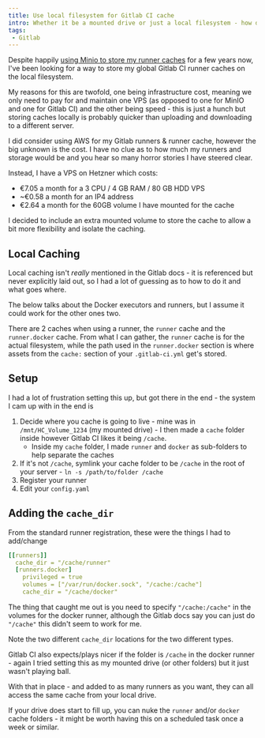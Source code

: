 ```yaml
---
title: Use local filesystem for Gitlab CI cache
intro: Whether it be a mounted drive or just a local filesystem - how do you store your global runner caches locally?
tags:
 - Gitlab
---
```


Despite happily [using Minio to store my runner caches](/blog/use-minio-to-cache-gitlab-containers-and-runners/) for a few years now, I've been looking for a way to store my global Gitlab CI runner caches on the local filesystem.

My reasons for this are twofold, one being infrastructure cost, meaning we only need to pay for and maintain one VPS (as opposed to one for MinIO and one for Gitlab CI) and the other being speed - this is just a hunch but storing caches locally is probably quicker than uploading and downloading to a different server.

I did consider using AWS for my Gitlab runners & runner cache, however the big unknown is the cost. I have no clue as to how much my runners and storage would be and you hear so many horror stories I have steered clear.

Instead, I have a VPS on Hetzner which costs:

- €7.05 a month for a 3 CPU / 4 GB RAM / 80 GB HDD VPS
- ~€0.58 a month for an IP4 address
- €2.64 a month for the 60GB volume I have mounted for the cache

I decided to include an extra mounted volume to store the cache to allow a bit more flexibility and isolate the caching.

## Local Caching

Local caching isn't _really_ mentioned in the Gitlab docs - it is referenced but never explicitly laid out, so I had a lot of guessing as to how to do it and what goes where.

The below talks about the Docker executors and runners, but I assume it could work for the other ones two.

There are 2 caches when using a runner, the `runner` cache and the `runner.docker` cache. From what I can gather, the `runner` cache is for the actual filesystem, while the path used in the `runner.docker` section is where assets from the `cache:` section of your `.gitlab-ci.yml` get's stored.

## Setup

I had a lot of frustration setting this up, but got there in the end - the system I cam up with in the end is

1. Decide where you cache is going to live - mine was in `/mnt/HC_Volume_1234` (my mounted drive) - I then made a `cache` folder inside however Gitlab CI likes it being `/cache`.
	- Inside my `cache` folder, I made `runner` and `docker` as sub-folders to help separate the caches
2. If it's not `/cache`, symlink your cache folder to be `/cache` in the root of your server - `ln -s /path/to/folder /cache`
3. Register your runner
4. Edit your `config.yaml`

## Adding the `cache_dir`

From the standard runner registration, these were the things I had to add/change

```yaml
[[runners]]
  cache_dir = "/cache/runner"
  [runners.docker]
    privileged = true
    volumes = ["/var/run/docker.sock", "/cache:/cache"]
    cache_dir = "/cache/docker"
```

The thing that caught me out is you need to specify `"/cache:/cache"` in the volumes for the docker runner, although the Gitlab docs say you can just do `"/cache"` this didn't seem to work for me.

Note the two different `cache_dir` locations for the two different types.

Gitlab CI also expects/plays nicer if the folder is `/cache` in the docker runner - again I tried setting this as my mounted drive (or other folders) but it just wasn't playing ball.

With that in place - and added to as many runners as you want, they can all access the same cache from your local drive.

If your drive does start to fill up, you can nuke the `runner` and/or `docker` cache folders - it might be worth having this on a scheduled task once a week or similar.
